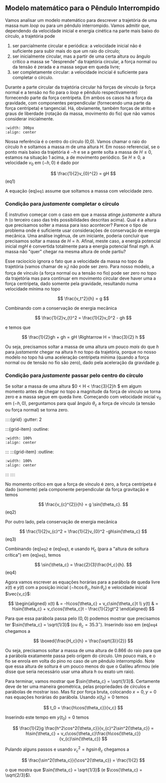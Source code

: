 ## Modelo matemático para o Pêndulo Interrompido

Vamos analisar um modelo matemático para descrever a trajetória de uma massa num *loop* ou para um pêndulo interrompido. Vamos admitir que, dependendo da velocidade inicial e energia cinética na parte mais baixo do círculo, a trajetória pode 
1. ser parcialmente circular e periódica: a velocidade inicial não é suficiente para subir mais do que um raio do círculo;
2. ser inicialmente circular, mas a partir de uma certa altura ou ângulo crítico a massa se "desprende" da trajetória circular, a força normal ou da tensão é zerada e a massa segue em queda livre;
3. ser completamente circular: a velocidade incicial é suficiente para completar o círculo.

Durante a parte circular da trajetória circular há forças de vínculo (a força normal e a tensão no fio para o *loop* e pêndulo respectivamente) fornecendo parte da força centrípeta. Em ambos os casos há a força da gravidade, com componentes perpendicular (fornecendo uma parte da força centrípeta) e tangencial. Há, obviamente, também forças de atrito e graus de liberdade (rotação da massa, movimento do fio) que não vamos considerar inicialmente.


```{image} modelo-v0.jpg
:width: 300px
:align: center
```


Nossa referência é o centro do círculo (0,0). Vamos chamar o raio do círculo $h$ e soltamos a massa $m$ de uma altura $H$. Em nosso referencial, se o ponto mais baixo da trajetória é $-h$ e se a gente solta a massa de $H \leq 0$, estamos na situação 1 acima, a de movimento periódico.  Se $H \geq 0$, a velocidade $v_0$ em $(-h,0)$ é dado por

$$
\frac{1}{2}v_{0}^{2} = gH 
$$ (eq1)

A equação {eq}`eq1` assume que soltamos a massa com velocidade zero.

### Condição para *justamente* completar o círculo

É instrutivo começar com o caso em que a massa atinge *justamente* a altura $h$ (o terceiro caso das três possibilidades descritas acima). Qual é a altura que precisamos solter a massa para isso acontecer? Parece o tipo de problema onde é suficiente usar considerações de conservação de energia mecânica. Uma análise ingênua, de um iniciante, poderia concluir que precisamos soltar a massa de $H=h$. Afinal, meste caso, a energia potencial inicial $mgH$ é convertida totalmente para a energia potencial final $mgh$. A massa não "quer" chegar na mesma altura de onde partiu? 

Esse raciocício ignora o fato que a velocidade da massa no topo da trajetória (vamos chamar de $v_t$) não pode ser zero. Para nosso modelo, a força de vínculo (a força normal ou a tensão no fio) pode ser zero no topo da trajetória mas para continuar em movimento circular deve haver uma a força centrípeta, dado somente pela gravidade, resultando numa velocidade mínima no topo

$$ \frac{v_t^2}{h} = g $$

Combinando com a conservação de energia mecânica

$$ \frac{1}{2}v_{t}^2 = \frac{1}{2}v_0^2 - gh $$

e temos que

$$ \frac{1}{2}gh + gh = gH \Rightarrow H = \frac{3}{2} h $$

Ou seja, precisamos soltar a massa de uma altura um pouco *mais* do que $h$ para *justamente* chegar na altura $h$ no topo da trajetória, porque no nosso modelo no topo há uma aceleração centrípeta mínima (quando a força normal ou de tensão no fio são zero), dado pela aceleração da gravidade $g$.

### Condição para *justamente* passar pelo centro do círculo
Se soltar a massa de uma altura $0 < H <  \frac{3}{2}h $ em algum momento antes de chegar no topo a magnitude da força de vínculo se torna zero e a massa segue em queda livre. Começando com velocidade inicial $v_0$ em $(-h,0)$, perguntamos para qual ângulo $\theta_c$ a força de vínculo (a tensão ou força normal) se torna zero.

::::{grid}
:gutter: 2

:::{grid-item}
:outline:
```{image} modelo-vc.jpg
:width: 100%
:align: center
```
:::
:::{grid-item}
:outline:
```{image} modelo-vc.jpg
:width: 100%
:align: center
```
:::
::::

No momento crítico em que a força de vínculo é zero, a força centrípeta é dado (somente) pela componente perpendicular da força gravitação e temos

$$
\frac{v_{c}^{2}}{h}  = g \sin{\theta_c}.
$$ (eq2)

Por outro lado, pela conservação de energia mecânica

$$
  \frac{1}{2}v_{c}^2 = \frac{1}{2}v_{0}^2 -gh\sin{\theta_c}
$$ (eq3)

Combinando {eq}`eq2` e {eq}`eq3`, e usando $H_c$ (para a "altura de soltura crítica") em {eq}`eq1`, temos

$$
  \sin{\theta_c} = \frac{2}{3}\frac{H_c}{h}.
$$ (eq4)

Agora vamos escrever as equações horárias para a parábola de queda livre $x(t)$ e $y(t)$ com a posição inicial $(-h\cos{\theta_c},h\sin{\theta_c})$ e velocidade inicial $\vec{v_c}$:

$$
\begin{aligned}
x(t) & = -h\cos{\theta_c} + v_c\sin{\theta_c}t  \\
y(t) & = h\sin{\theta_c} + v_c\cos{\theta_c}t - \frac{1}{2}gt^2
\end{aligned}
$$

Para que essa parábola passa pelo $(0,0)$ podemos mostrar que precisamos ter $\sin{\theta_c} = \sqrt{1/3}$ (ou $\theta_c = 35.3^{\circ}$). Inserindo isso em {eq}`eq4` chegamos a 

$$
  \boxed{\frac{H_c}{h} = \frac{\sqrt{3}}{2}}
$$

Ou seja, precisamos soltar a massa de uma altura de $0.866$ do raio para que a parábola exatamente passa pelo orígem do círculo. Um pouco mais, e o fio se enrola em volta do pino no caso de um pêndulo interrompido. Note que essa altura de soltura é um pouco menos do que o Galileu afirmou (ele disse que seria necessário usar uma altura $h$ ou exato um raio). 

Para terminar, vamos mostrar que $\sin{\theta_c} = \sqrt{1/3}$. Certamente deve de ter uma maneira geométrica, pelas propriedades de círculos e parábolas de mostrar isso. Mas fiz por força bruta, colocando $x=0, y=0$ nas equações horárias do parábola. Usando $x(t_0) = 0$ temos

$$
t_0 = \frac{h\cos{\theta_c}}{v_c}
$$

Inserindo este tempo em $y(t_0) = 0$ temos

$$
\frac{1}{2}g \frac{h^2\cos^2{\theta_c}}{v_{c}^2\sin^2{\theta_c}} = h\sin{\theta_c} + v_c\cos{\theta_c}\frac{h\cos{\theta_c}}{v_{c}\sin{\theta_c}}
$$

Pulando alguns passos e usando $v_{c}^2 = hg\sin{\theta_c}$ chegamos a 

$$
\frac{\sin^2{\theta_c}}{\cos^2{\theta_c}} = \frac{1}{2}
$$

o que mostra que $\sin{\theta_c} = \sqrt{1/3}$ (e $\cos{\theta_c} = \sqrt{2/3}$).